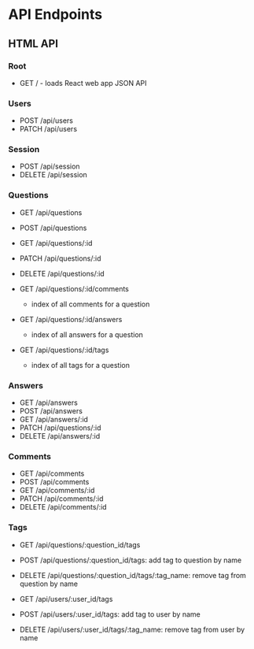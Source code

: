# API Endpoints

## HTML API

### Root

  - GET / - loads React web app JSON API

### Users

  - POST /api/users
  - PATCH /api/users

### Session

  - POST /api/session
  - DELETE /api/session

### Questions

  - GET /api/questions
  - POST /api/questions
  - GET /api/questions/:id
  - PATCH /api/questions/:id
  - DELETE /api/questions/:id

  - GET /api/questions/:id/comments
    - index of all comments for a question
  - GET /api/questions/:id/answers
    - index of all answers for a question
  - GET /api/questions/:id/tags
    - index of all tags for a question

### Answers

  - GET /api/answers
  - POST /api/answers
  - GET /api/answers/:id
  - PATCH /api/questions/:id
  - DELETE /api/answers/:id

### Comments

  - GET /api/comments
  - POST /api/comments
  - GET /api/comments/:id
  - PATCH /api/comments/:id
  - DELETE /api/comments/:id

### Tags

  - GET /api/questions/:question_id/tags

  - POST /api/questions/:question_id/tags: add tag to question by name

  - DELETE /api/questions/:question_id/tags/:tag_name: remove tag from question by name

  - GET /api/users/:user_id/tags

  - POST /api/users/:user_id/tags: add tag to user by name

  - DELETE /api/users/:user_id/tags/:tag_name: remove tag from user by name
